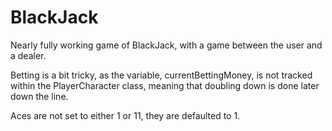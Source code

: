 # BlackJack
Nearly fully working game of BlackJack, with a game between the user and a dealer.

Betting is a bit tricky, as the variable, currentBettingMoney, is not tracked within the PlayerCharacter class, meaning that doubling down is done later down the line.

Aces are not set to either 1 or 11, they are defaulted to 1.

